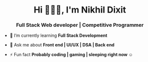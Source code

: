 <h1 align="center">Hi 🙋🏻‍♂️, I'm Nikhil Dixit</h1> <h3 align="center">Full Stack Web developer | Competitive Programmer</h3> 


- 🌱 I’m currently learning **Full Stack Development**

- 💬 Ask me about **Front end | UI/UX | DSA | Back end** 


- ⚡ Fun fact **Probably coding | gaming | sleeping right now ☺**


<!--
**nikhil18-developer/nikhil18-developer** is a ✨ _special_ ✨ repository because its `README.md` (this file) appears on your GitHub profile.

Here are some ideas to get you started:

- 🔭 I’m currently working on ...
- 🌱 I’m currently learning ...
- 👯 I’m looking to collaborate on ...
- 🤔 I’m looking for help with ...
- 💬 Ask me about ...
- 📫 How to reach me: ...
- 😄 Pronouns: ...
- ⚡ Fun fact: ...
-->
